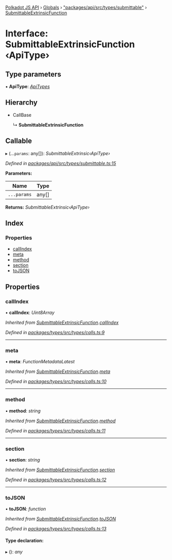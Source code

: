 [Polkadot JS API](../README.md) › [Globals](../globals.md) › ["packages/api/src/types/submittable"](../modules/_packages_api_src_types_submittable_.md) › [SubmittableExtrinsicFunction](_packages_api_src_types_submittable_.submittableextrinsicfunction.md)

# Interface: SubmittableExtrinsicFunction ‹**ApiType**›

## Type parameters

▪ **ApiType**: *[ApiTypes](../modules/_packages_api_src_types_base_.md#apitypes)*

## Hierarchy

* CallBase

  ↳ **SubmittableExtrinsicFunction**

## Callable

▸ (...`params`: any[]): *SubmittableExtrinsic‹ApiType›*

*Defined in [packages/api/src/types/submittable.ts:15](https://github.com/polkadot-js/api/blob/f7c1b6e81/packages/api/src/types/submittable.ts#L15)*

**Parameters:**

Name | Type |
------ | ------ |
`...params` | any[] |

**Returns:** *SubmittableExtrinsic‹ApiType›*

## Index

### Properties

* [callIndex](_packages_api_src_types_submittable_.submittableextrinsicfunction.md#callindex)
* [meta](_packages_api_src_types_submittable_.submittableextrinsicfunction.md#meta)
* [method](_packages_api_src_types_submittable_.submittableextrinsicfunction.md#method)
* [section](_packages_api_src_types_submittable_.submittableextrinsicfunction.md#section)
* [toJSON](_packages_api_src_types_submittable_.submittableextrinsicfunction.md#tojson)

## Properties

###  callIndex

• **callIndex**: *Uint8Array*

*Inherited from [SubmittableExtrinsicFunction](_packages_api_src_types_submittable_.submittableextrinsicfunction.md).[callIndex](_packages_api_src_types_submittable_.submittableextrinsicfunction.md#callindex)*

*Defined in [packages/types/src/types/calls.ts:9](https://github.com/polkadot-js/api/blob/f7c1b6e81/packages/types/src/types/calls.ts#L9)*

___

###  meta

• **meta**: *FunctionMetadataLatest*

*Inherited from [SubmittableExtrinsicFunction](_packages_api_src_types_submittable_.submittableextrinsicfunction.md).[meta](_packages_api_src_types_submittable_.submittableextrinsicfunction.md#meta)*

*Defined in [packages/types/src/types/calls.ts:10](https://github.com/polkadot-js/api/blob/f7c1b6e81/packages/types/src/types/calls.ts#L10)*

___

###  method

• **method**: *string*

*Inherited from [SubmittableExtrinsicFunction](_packages_api_src_types_submittable_.submittableextrinsicfunction.md).[method](_packages_api_src_types_submittable_.submittableextrinsicfunction.md#method)*

*Defined in [packages/types/src/types/calls.ts:11](https://github.com/polkadot-js/api/blob/f7c1b6e81/packages/types/src/types/calls.ts#L11)*

___

###  section

• **section**: *string*

*Inherited from [SubmittableExtrinsicFunction](_packages_api_src_types_submittable_.submittableextrinsicfunction.md).[section](_packages_api_src_types_submittable_.submittableextrinsicfunction.md#section)*

*Defined in [packages/types/src/types/calls.ts:12](https://github.com/polkadot-js/api/blob/f7c1b6e81/packages/types/src/types/calls.ts#L12)*

___

###  toJSON

• **toJSON**: *function*

*Inherited from [SubmittableExtrinsicFunction](_packages_api_src_types_submittable_.submittableextrinsicfunction.md).[toJSON](_packages_api_src_types_submittable_.submittableextrinsicfunction.md#tojson)*

*Defined in [packages/types/src/types/calls.ts:13](https://github.com/polkadot-js/api/blob/f7c1b6e81/packages/types/src/types/calls.ts#L13)*

#### Type declaration:

▸ (): *any*
